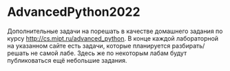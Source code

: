 # AdvancedPython2022

Дополнительные задачи на порешать в качестве домашнего задания по курсу http://cs.mipt.ru/advanced_python.
В конце каждой лабораторной на указанном сайте есть задачи, которые планируется разбирать/решать не самой лабе.
Здесь же по некоторым лабам будут публиковаться ещё небольшие задания.
